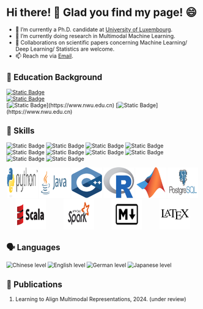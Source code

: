# Hi there! 👋 Glad you find my page! :smile:

- 🔭 I’m currently a Ph.D. candidate at [University of Luxembourg](https://www.uni.lu).
- 🌱 I’m currently doing research in Multimodal Machine Learning.
- 👯 Collaborations on scientific papers concerning Machine Learning/ Deep Learning/ Statistics are welcome.
- 📫 Reach me via [Email](mailto:fan.xu@uni.lu).

## :school: Education Background
[![Static Badge](https://img.shields.io/badge/Universit%C3%A9_du_Luxembourg-Ph.D._Candidate_in_Multimodal_machine_learning-%23FF6384?style=for-the-badge&labelColor=40AEF0)](https://www.uni.lu)\
[![Static Badge](https://img.shields.io/badge/Technische_Universit%C3%A4t_M%C3%BCnchen-M.Sc._in_Mathematics_in_Data_Science-%239BF0E1?style=for-the-badge&labelColor=0068C8)](https://www.tum.de)\
[![Static Badge](https://img.shields.io/badge/%E8%A5%BF_%E5%8C%97_%E5%A4%A7_%E5%AD%A6_(Northwest_University)-B.Sc._in_Financial_Mathematics_and_Statistics-%2364BC4B?style=for-the-badge&labelColor=%23004088)](https://www.nwu.edu.cn)
[![Static Badge](https://img.shields.io/badge/%E8%A5%BF_%E5%8C%97_%E5%A4%A7_%E5%AD%A6_(Northwest_University)-B.A._in_Japanese_Language_and_Literature-%2364BC4B?style=for-the-badge&labelColor=%23004088)](https://www.nwu.edu.cn)
<!---
<div style="display: flex; align-items: center; justify-content: space-around; flex-wrap: wrap;">
<a href="https://www.uni.lu"><img src="logos/unilu.svg" alt="UniLU logo" width="80" height="80"></a>
<a href="https://www.tum.de"><img src="logos/tum.svg" alt="TUM logo" width="80" height="80"></a>
<a href="https://www.nwu.edu.cn"><img src="logos/northwest.png" alt="Northwest logo" width="80" height="80"></a>
</div>
-->
## :toolbox: Skills
![Static Badge](https://img.shields.io/badge/Python-Proficient-%23E40000?style=plastic&logo=python&logoColor=%233776AB&labelColor=%23E6E6E6)
![Static Badge](https://img.shields.io/badge/R_Language-Proficient-%23E40000?style=plastic&logo=r&logoColor=%23276DC3&labelColor=%23E6E6E6)
![Static Badge](https://img.shields.io/badge/MATLAB-Proficient-%23E40000?style=plastic&labelColor=%23E6E6E6)
![Static Badge](https://img.shields.io/badge/PostgreSQL-Proficient-%23E40000?style=plastic&logo=PostgreSQL&logoColor=%234169E1&labelColor=%23E6E6E6)
![Static Badge](https://img.shields.io/badge/Spark-Proficient-%23E40000?style=plastic&logo=apache%20spark&logoColor=%23E25A1C&labelColor=%23E6E6E6)
![Static Badge](https://img.shields.io/badge/Java-Familiar-%23EF5C55?style=plastic&logo=c%2B%2B&logoColor=%2300599C&labelColor=%23E6E6E6)
![Static Badge](https://img.shields.io/badge/Scala-Proficient-%23E40000?style=plastic&logo=scala&logoColor=%23DC322F&labelColor=%23E6E6E6)
![Static Badge](https://img.shields.io/badge/C%2B%2B-Fundamental-%23F47C00?style=plastic&logo=c%2B%2B&logoColor=%2300599C&labelColor=%23E6E6E6)
![Static Badge](https://img.shields.io/badge/Markdown-Proficient-%23E40000?style=plastic&logo=markdown&logoColor=%23000000&labelColor=%23E6E6E6)
![Static Badge](https://img.shields.io/badge/LaTex-Proficient-%23E40000?style=plastic&labelColor=%23E6E6E6)
<div style="display: flex; align-items: center; justify-content: space-around; flex-wrap: wrap;">
<a href="https://www.python.org"><img src="logos/python.svg" alt="Python Logo" width="80" height="80"></a>
<a href="https://www.java.com/en/"><img src="logos/java.svg" alt="Java logo" width="80" height="80"></a>
<a href="https://isocpp.org"><img src="logos/cpp.svg" alt="C++ logo" width="80" height="80"></a>
<a href="https://www.r-project.org"><img src="logos/r.svg" alt="R Logo" width="80" height="80"></a>
<a href="https://www.mathworks.com/products/matlab.html"><img src="logos/matlab.svg" alt="Matlab Logo" width="80" height="80"></a>
<a href="https://www.postgresql.org"><img src="logos/postgresql.svg" alt="SQL logo" width="80" height="80"></a>
<a href="https://www.scala-lang.org"><img src="logos/scala.svg" alt="Scala logo" width="80" height="80"></a>
<a href="https://spark.apache.org"><img src="logos/spark.svg" alt="Spark logo" width="80" height="80"></a>
<a href="https://www.markdownguide.org"><img src="logos/markdown.svg" alt="Markdown logo" width="80" height="80"></a>
<!---
<a href="https://html.com"><img src="logos/html.svg" alt="Html logo" width="80" height="80"></a>
<a href="https://www.javascript.com"><img src="logos/javascript.svg" alt="JavaScript logo" width="80" height="80"></a>
<a href="https://html.com"><img src="logos/css.svg" alt="CSS logo" width="80" height="80"></a>
-->
<a href="https://www.latex-project.org"><img src="logos/latex.svg" alt="Latex logo" width="80" height="80"></a>
</div>

## :speaking_head: Languages
![Chinese level](https://img.shields.io/badge/Chinese_Level-Native-red?style=for-the-badge)
![English level](https://img.shields.io/badge/English_Level-C2-blue?style=for-the-badge)
![German level](https://img.shields.io/badge/German_Level-B1-yellow?style=for-the-badge)
![Japanese level](https://img.shields.io/badge/Japanese_Level-N2-pink?style=for-the-badge)

## :page_facing_up: Publications
1. Learning to Align Multimodal Representations, 2024. (under review)
